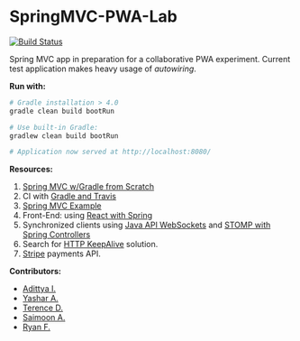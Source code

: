 # SpringMVC-PWA-Lab

[![Build Status](https://travis-ci.com/RyanFleck/SpringMVC-PWA-Lab.svg?branch=master)](https://travis-ci.com/RyanFleck/SpringMVC-PWA-Lab)

Spring MVC app in preparation for a collaborative PWA experiment. Current test application makes heavy usage of *autowiring*.

**Run with:**
```sh
# Gradle installation > 4.0
gradle clean build bootRun

# Use built-in Gradle:
gradlew clean build bootRun

# Application now served at http://localhost:8080/
```

**Resources:**
1. [Spring MVC w/Gradle from Scratch](https://spring.io/guides/gs/serving-web-content/#scratch)
1. CI with [Gradle and Travis](https://docs.travis-ci.com/user/languages/java/#projects-using-gradle)
1. [Spring MVC Example](https://www.mkyong.com/spring-mvc/gradle-spring-mvc-web-project-example/)
1. Front-End: using [React with Spring](https://spring.io/guides/tutorials/react-and-spring-data-rest/)
1. Synchronized clients using [Java API WebSockets](https://benas.github.io/2016/02/21/using-the-java-api-for-webSocket-to-create-a-chat-server.html) and [STOMP with Spring Controllers](https://spring.io/guides/gs/messaging-stomp-websocket/)
1. Search for [HTTP KeepAlive](https://lob.com/blog/use-http-keep-alive) solution.
1. [Stripe](https://www.baeldung.com/java-stripe-api) payments API.

**Contributors:**
- [Adittya I.](https://github.com/aadit041)
- [Yashar A.](https://github.com/YasharAhmat)
- [Terence D.](https://github.com/TerryCruze)
- [Saimoon A.](https://github.com/sazad32)
- [Ryan F.](https://github.com/ryanfleck/)
